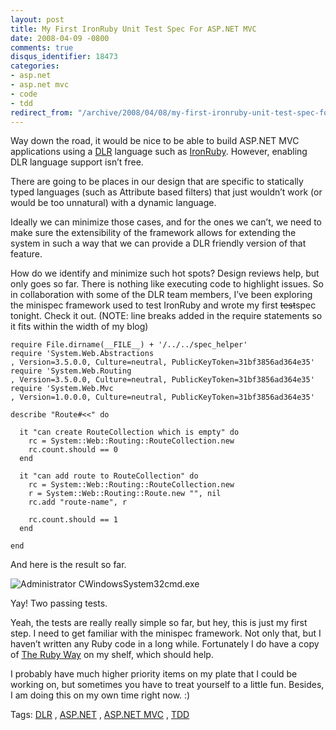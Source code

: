 ```yaml
---
layout: post
title: My First IronRuby Unit Test Spec For ASP.NET MVC
date: 2008-04-09 -0800
comments: true
disqus_identifier: 18473
categories:
- asp.net
- asp.net mvc
- code
- tdd
redirect_from: "/archive/2008/04/08/my-first-ironruby-unit-test-spec-for-asp.net-mvc.aspx/"
---
```


Way down the road, it would be nice to be able to build ASP.NET MVC
applications using a
[DLR](http://en.wikipedia.org/wiki/Dynamic_Language_Runtime "Dynamic Language Runtime on Wikipedia")
language such as [IronRuby](http://www.ironruby.net/ "IronRuby").
However, enabling DLR language support isn’t free.

There are going to be places in our design that are specific to
statically typed languages (such as Attribute based filters) that just
wouldn’t work (or would be too unnatural) with a dynamic language.

Ideally we can minimize those cases, and for the ones we can’t, we need
to make sure the extensibility of the framework allows for extending the
system in such a way that we can provide a DLR friendly version of that
feature.

How do we identify and minimize such hot spots? Design reviews help, but
only goes so far. There is nothing like executing code to highlight
issues. So in collaboration with some of the DLR team members, I’ve been
exploring the minispec framework used to test IronRuby and wrote my
first ~~test~~spec tonight. Check it out. (NOTE: line breaks added in
the require statements so it fits within the width of my blog)

    require File.dirname(__FILE__) + '/../../spec_helper'
    require 'System.Web.Abstractions
    , Version=3.5.0.0, Culture=neutral, PublicKeyToken=31bf3856ad364e35'
    require 'System.Web.Routing
    , Version=3.5.0.0, Culture=neutral, PublicKeyToken=31bf3856ad364e35'
    require 'System.Web.Mvc
    , Version=1.0.0.0, Culture=neutral, PublicKeyToken=31bf3856ad364e35'

    describe "Route#<<" do
     
      it "can create RouteCollection which is empty" do
        rc = System::Web::Routing::RouteCollection.new
        rc.count.should == 0
      end
      
      it "can add route to RouteCollection" do
        rc = System::Web::Routing::RouteCollection.new
        r = System::Web::Routing::Route.new "", nil
        rc.add "route-name", r
        
        rc.count.should == 1
      end

    end

And here is the result so far.

![Administrator
CWindowsSystem32cmd.exe](https://haacked.com/images/haacked_com/WindowsLiveWriter/TestingMVCRoutingWithIronRuby_14B31/Administrator%20CWindowsSystem32cmd.exe_3.png)

Yay! Two passing tests.

Yeah, the tests are really really simple so far, but hey, this is just
my first step. I need to get familiar with the minispec framework. Not
only that, but I haven’t written any Ruby code in a long while.
Fortunately I do have a copy of [The Ruby
Way](http://www.amazon.com/gp/product/0672328844?ie=UTF8&tag=youvebeenhaac-20&linkCode=as2&camp=1789&creative=9325&creativeASIN=0672328844 "The Ruby Way")
on my shelf, which should help.

I probably have much higher priority items on my plate that I could be
working on, but sometimes you have to treat yourself to a little fun.
Besides, I am doing this on my own time right now. :)

Tags: [DLR](http://technorati.com/tags/DLR/ "DLR tag") ,
[ASP.NET](http://technorati.com/tags/ASP.NET/ "ASP.NET tag") , [ASP.NET
MVC](http://technorati.com/tags/aspnetmvc/ "ASP.NET MVC tag") ,
[TDD](http://technorati.com/tags/TDD/ "TDD tag")

